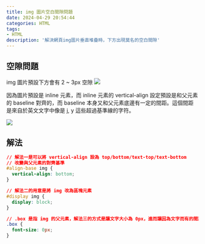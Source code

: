 ```yaml
---
title: img 圖片空白間隙問題
date: 2024-04-29 20:54:44
categories: HTML
tags: 
- HTML
description: '解決網頁img圖片垂直堆疊時，下方出現莫名的空白間隙'
---
```


## 空隙問題

img 圖片預設下方會有 2 ~ 3px 空隙
![](https://i.imgur.com/VggWh0X.png)

因為圖片預設是 inline 元素，而 inline 元素的 vertical-align 設定預設是和父元素的 baseline 對齊的，而 baseline 本身又和父元素底邊有一定的間距。這個間距是來自於英文文字中像是 j, y 這些超過基準線的字符。

![](https://i.stack.imgur.com/Ousrm.gif)

## 解法

``` css
// 解法一是可以將 vertical-align 設為 top/bottom/text-top/text-bottom
// 改變與父元素的對齊基準
#align-base img {
  vertical-align: bottom;
}

// 解法二的用意是將 img 改為區塊元素
#display img {
  display: block;
}

// .box 是指 img 的父元素，解法三的方式是讓文字大小為 0px，進而讓因為文字而有的間距不見。
.box {
  font-size: 0px;
}
```
